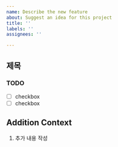 ```yaml
---
name: Describe the new feature
about: Suggest an idea for this project
title: ''
labels: ''
assignees: ''

---
```


## 제목

### TODO
- [ ] checkbox
- [ ]  checkbox

## Addition Context
1. 추가 내용 작성
